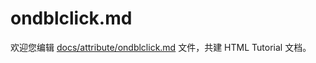 ondblclick.md
===

欢迎您编辑 <a target="__blank" href="https://github.com/jaywcjlove/html-tutorial/blob/master/docs/attribute/ondblclick.md">docs/attribute/ondblclick.md</a> 文件，共建 HTML Tutorial 文档。